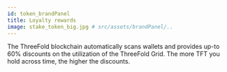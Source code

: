 ```yaml
---
id: token_brandPanel
title: Loyalty rewards
image: stake_token_big.jpg # src/assets/brandPanel/..
---
```

The ThreeFold blockchain automatically scans wallets and provides up-to 60% discounts on the utilization of the ThreeFold Grid. The more TFT you hold across time, the higher the discounts. 
